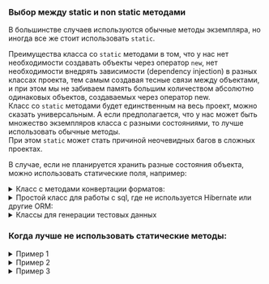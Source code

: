 ### Выбор между static и non static методами

В большинстве случаев используются обычные методы экземпляра, но иногда все же стоит использовать `static`.

Преимущества класса со `static` методами в том, что у нас нет необходимости создавать объекты через оператор `new`, нет
необходимости внедрять зависимости (dependency injection) в разных классах проекта, тем самым создавая тесные связи
между объектами, и при этом мы не забиваем память большим количеством абсолютно одинаковых объектов, создаваемых через
оператор new.  
Класс со `static` методами будет единственным на весь проект, можно сказать универсальным. А если предполагается, что у
нас может быть множество экземпляров класса с разными состояниями, то лучше использовать обычные методы.  
При этом `static` может стать причиной неочевидных багов в сложных проектах.

В случае, если не планируется хранить разные состояния объекта, можно использовать статические поля, например:
<details>
<summary>Класс с методами конвертации форматов:</summary>

```java
class Converter {
    public static JSONObject convertStringToJsonObject(String json) {
        return new JSONObject(json);
    }

    public static String convertJSONObjectToString(JSONObject json) {
        return json.toString();
    }
}

class Main {
    public static void main(String[] args) {
        //Использование
        var json = Converter.convertStringToJsonObject(jsonStr);
        var str = Converter.convertJSONObjectToString(jsonObj);
        // Методы не зависят друг от друга, нет ни одного поля класса, при создании объекта состояние будет неизменное, поэтому смысла создавать объект класса нет
    }
}

```

</details>  
<details>
<summary>Простой класс для работы с sql, где не используется Hibernate или другие ORM:</summary>

```java
class DbUtils {
    private static connection;

    static {
        var url = System.getProperty("db.url");
        var login = System.getProperty("db.login");
        var pass = System.getProperty("db.pass");
        connection = DriverManager.getConnection(url, login, pass);
    }

    public static long getUsersCount() {
        var query = "select count(*) from some_table";
        var count = connection.executeQuery(query);
        returt count;
    }

    public static String getPasswordByLogin(String login) {
        var query = "select password from some_table where login = login";
        var password = connection.executeQuery(query);
        returt password;
    }
}

class Main {
    public static void main(String[] args) {
        // Вместо того, чтобы создавать множество объектов через оператор new DbUtils() в разных классах и хранить в памяти несколько одинаковых соединений
        // можно просто использовать статические методы, вызывая их непосредственно из класса и тем самым использовать единственное соединение с БД
        var usersCount = DbUtils.getUsersCount();
        var userPass = DbUtils.getPasswordByLogin("login");
        // Методы зависят только от соединения,
        // соединение создается единожды в статическом блоке и используется до завершения работы кода
    }
}
```

</details>  
<details>
<summary>Классы для генерации тестовых данных</summary>

```java
class DataGenerator {
    public static int getRandomNum(int min, int max) {
        return RandomUtils.nextInt(min, max);
    }

    public static String getRandomString(int length) {
        return RandomStringUtils.random(length);
    }
}

class Main {
    public static void main(String[] args) {
        // Использование
        var randomNum = DataGenerator.getRandomNum(1, 10);
        var randomStr = DataGenerator.getRandomString(10);
    }
}
```

</details>  

### Когда лучше не использовать статические методы:

<details>
<summary>Пример 1</summary>

```java

@Data
class Employee {
    private String name;
    private float salary;
    private int childrenCount;

    public float calculateBonus(int bonusPercent) {
        return salary / 100 * percent;
    }

    public float calculateChildrenDiscount() {
        return CHILDREN_DISCOUNT * childrenCount;
    }
}

class Main {
    public static void main(String[] args) {
        // Предполагается, что объектов сотрудников будет много, у них будут разные внутренние состояния
        Employee firstEmployee = new Employee("Nick", 100.5, 0);
        Employee secondEmployee = new Employee("John", 70.2, 2);
        var firstDiscount = firstEmployee.calculateChildrenDiscount();
        var secondDiscount = secondEmployee.calculateChildrenDiscount();
        // объекты с разным состоянием, для каждого необъодимо выполнить множество разных методов, используемых эти состояния
        // в случае со статическими методами пришлось бы передавать в каждый метод одни и те же значения для расчетов

    }
}
```

</details>  
<details>
<summary>Пример 2</summary>

```java

@Data
class WorkProcess {
    private String processName;
    private Stage currentStage;
    private boolean isUserActiveNow;

    public String getStage() {
        return currentStage.getName();
    }

    public void goNewStage(Stage newStage) {
        this.currentStage = newStage;
    }

    public void stopProcess() {
        this.isUserActiveNow = false;
        Dashboard.pushCurrentStatus(this);
    }
}
// Разные объекты рабочих процессов в различном состоянии, 
// управляются независимо друг друга, но внутри объекта все поля и методы тесно связаны между собой
```

</details>
<details>
<summary>Пример 3</summary>

```java
class Employee {
    private String name;
    // Здесь не нужно использовать static
    private static int serialNumber;

    public Employee(String name) {
        this.name = name;
    }

    // При такой реализации мы присвоим номер не конкретному сотруднику, а всем сотрудникам сразу, 
    // потому что статическое поле будет иметь одно и то же значение во всех объектах Employee, 
    // так как статическое поле будет единственным, несмотря на количество созданных Employee
    public void setSerialNumber(int serialNumber) {
        return this.serialNumber = serialNumber;
    }

    public int getSerialNumber() {
        return serialNumber;
    }
}

class Main {
    public static void main(String[] args) {
        // 
        Employee firstEmployee = new Employee("Nick");
        firstEmployee.setSerialNumber("employee_1");
        Employee secondEmployee = new Employee("John");
        secondEmployee.setSerialNumber("employee_2");

        System.out.println(firstEmployee.getSerialNumber());
        System.out.println(secondEmployee.getSerialNumber());
        // Оба вывода в консоль выведут значение 'employee_2', 
        // так как статическая переменная serialNumber не может быть уникальной для всех созданных объектов Employee,
        // она будет иметь сначала значение 'employee_1', а потом 'employee_2' одновременно для всех объектов, созданных через new Employee()
    }
}
```

</details>
